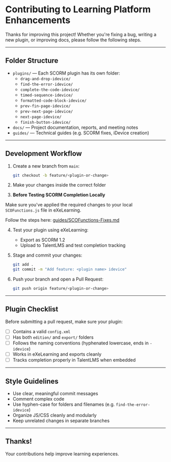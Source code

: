 # Contributing to Learning Platform Enhancements

Thanks for improving this project! Whether you're fixing a bug, writing a new plugin, or improving docs, please follow the following steps.

---

##  Folder Structure

- `plugins/` — Each SCORM plugin has its own folder:
  - `drag-and-drop-idevice/`
  - `find-the-error-idevice/`
  - `complete-the-code-idevice/`
  - `timed-sequence-idevice/`
  - `formatted-code-block-idevice/`
  - `prev-fin-page-idevice/`
  - `prev-next-page-idevice/`
  - `next-page-idevice/`
  - `finish-button-idevice/`
- `docs/` — Project documentation, reports, and meeting notes
- `guides/` — Technical guides (e.g. SCORM fixes, iDevice creation)

---

##  Development Workflow

1. Create a new branch from `main`:
   ```bash
   git checkout -b feature/<plugin-or-change>
   ```

2. Make your changes inside the correct folder

3.  **Before Testing SCORM Completion Locally**

   Make sure you've applied the required changes to your local `SCOFunctions.js` file in eXeLearning.

   Follow the steps here: [guides/SCOFunctions-Fixes.md](guides/SCOFunctions-Fixes.md)

4. Test your plugin using eXeLearning:
   - Export as SCORM 1.2
   - Upload to TalentLMS and test completion tracking

5. Stage and commit your changes:
   ```bash
   git add .
   git commit -m "Add feature: <plugin name> idevice"
   ```

6. Push your branch and open a Pull Request:
   ```bash
   git push origin feature/<plugin-or-change>
   ```

---

##  Plugin Checklist

Before submitting a pull request, make sure your plugin:
- [ ] Contains a valid `config.xml`
- [ ] Has both `edition/` and `export/` folders
- [ ] Follows the naming conventions (hyphenated lowercase, ends in `-idevice`)
- [ ] Works in eXeLearning and exports cleanly
- [ ] Tracks completion properly in TalentLMS when embedded

---

##  Style Guidelines

- Use clear, meaningful commit messages
- Comment complex code
- Use hyphen-case for folders and filenames (e.g. `find-the-error-idevice`)
- Organize JS/CSS cleanly and modularly
- Keep unrelated changes in separate branches

---

##  Thanks!

Your contributions help improve learning experiences.
